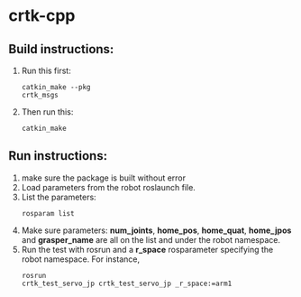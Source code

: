 # crtk-cpp


Build instructions:
----------
1. Run this first: <pre><code>catkin_make --pkg crtk_msgs</pre></code>
2. Then run this: <pre><code>catkin_make</pre></code>


Run instructions:
----------
1. make sure the package is built without error
2. Load parameters from the robot roslaunch file.
3. List the parameters: <pre><code>rosparam list</pre></code>
4. Make sure parameters: **num_joints**, **home_pos**, **home_quat**, **home_jpos** and **grasper_name** are all on the list and under the robot namespace.
5. Run the test with rosrun and a **r_space** rosparameter specifying the robot namespace. For instance, <pre><code>rosrun crtk_test_servo_jp crtk_test_servo_jp _r_space:=arm1</pre></code>

